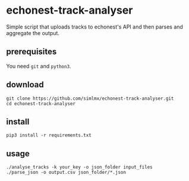 # echonest-track-analyser
Simple script that uploads tracks to echonest's API and then parses and aggregate the output.

prerequisites
-------------

You need `git` and `python3`.

download
--------
    
    git clone https://github.com/simlmx/echonest-track-analyser.git
    cd echonest-track-analyser

install
-------

    pip3 install -r requirements.txt

usage
------

    ./analyse_tracks -k your_key -o json_folder input_files
    ./parse_json -o output.csv json_folder/*.json
